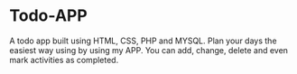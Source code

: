 # Todo-APP
A todo app built using HTML, CSS, PHP and MYSQL.
Plan your days the easiest way using by using my APP. You can add, change, delete and even mark activities as completed.
